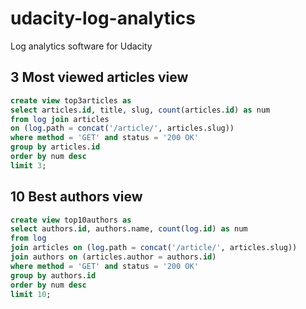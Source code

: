 # udacity-log-analytics
Log analytics software for Udacity

## 3 Most viewed articles view

```sql
create view top3articles as
select articles.id, title, slug, count(articles.id) as num
from log join articles
on (log.path = concat('/article/', articles.slug)) 
where method = 'GET' and status = '200 OK'
group by articles.id
order by num desc
limit 3;
```

## 10 Best authors view
```sql
create view top10authors as
select authors.id, authors.name, count(log.id) as num
from log 
join articles on (log.path = concat('/article/', articles.slug)) 
join authors on (articles.author = authors.id)
where method = 'GET' and status = '200 OK'
group by authors.id
order by num desc
limit 10;

```